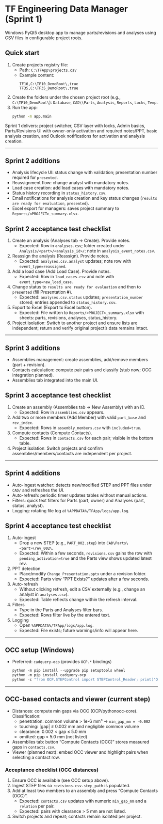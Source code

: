 # TF Engineering Data Manager (Sprint 1)

Windows PyQt5 desktop app to manage parts/revisions and analyses using CSV files in configurable project roots.

## Quick start

1. Create projects registry file:
   - Path: `C:\TFApp\projects.csv`
   - Example content:
     ```
     TF10,C:\TF10_DemoRoot\,true
     TF35,C:\TF35_DemoRoot\,true
     ```
2. Create the folders under the chosen project root (e.g., `C:\TF10_DemoRoot\`):
   `Database`, `CAD\\Parts`, `Analysis`, `Reports`, `Locks`, `Temp`.
3. Run the app:
   ```bash
   python -m app.main
   ```

Sprint 1 delivers: project switcher, CSV layer with locks, Admin basics, Parts/Revisions UI with owner-only activation and required notes/PPT, basic analysis creation, and Outlook notifications for activation and analysis creation.

---

## Sprint 2 additions
- Analysis lifecycle UI: status change with validation; presentation number required for `presented`.
- Reassignment flow: change analyst with mandatory notes.
- Load case creation: add load cases with mandatory notes.
- Status history recording in `status_history.csv`.
- Email notifications for analysis creation and key status changes (`results are ready for evaluation`, `presented`).
- Excel export for managers: saves project summary to `Reports/<PROJECT>_summary.xlsx`.

## Sprint 2 acceptance test checklist
1. Create an analysis (Analyses tab → Create). Provide notes.
   - Expected: Row in `analyses.csv`; folder created under `Analysis/<part>/<analysis_id>/`; note in `analysis_event_notes.csv`.
2. Reassign the analysis (Reassign). Provide notes.
   - Expected: `analyses.csv.analyst` updates; note row with `event_type=reassigned`.
3. Add a load case (Add Load Case). Provide notes.
   - Expected: Row in `load_cases.csv` and note with `event_type=new_load_case`.
4. Change status to `results are ready for evaluation` and then to `presented` (fill Presentation #).
   - Expected: `analyses.csv.status` updates; `presentation_number` stored; entries appended to `status_history.csv`.
5. Export to Excel (Export to Excel button).
   - Expected: File written to `Reports/<PROJECT>_summary.xlsx` with sheets: parts, revisions, analyses, status_history.
6. Project isolation: Switch to another project and ensure lists are independent; return and verify original project’s data remains intact.

---

## Sprint 3 additions
- Assemblies management: create assemblies, add/remove members (part + revision).
- Contacts calculation: compute pair pairs and classify (stub now; OCC integration planned).
- Assemblies tab integrated into the main UI.

## Sprint 3 acceptance test checklist
1. Create an assembly (Assemblies tab → New Assembly) with an ID.
   - Expected: Row in `assemblies.csv` appears.
2. Add two or more members (Add Member) with valid `part_base` and `rev_index`.
   - Expected: Rows in `assembly_members.csv` with `included=true`.
3. Compute contacts (Compute Contacts).
   - Expected: Rows in `contacts.csv` for each pair; visible in the bottom table.
4. Project isolation: Switch projects and confirm assemblies/members/contacts are independent per project.

---

## Sprint 4 additions
- Auto-ingest watcher: detects new/modified STEP and PPT files under `CAD/` and refreshes the UI.
- Auto-refresh: periodic timer updates tables without manual actions.
- Filters: quick text filters for Parts (part, owner) and Analyses (part, status, analyst).
- Logging: rotating file log at `%APPDATA%/TFApp/logs/app.log`.

## Sprint 4 acceptance test checklist
1. Auto-ingest
   - Drop a new STEP (e.g., `PART_002.step`) into `CAD\Parts\<part>\rev_002\`.
   - Expected: Within a few seconds, `revisions.csv` gains the row with `pending_activation=true` and the Parts view shows updated latest rev.
2. PPT detection
   - Place/modify `Change_Presentation.pptx` under a revision folder.
   - Expected: Parts view “PPT Exists?” updates after a few seconds.
3. Auto-refresh
   - Without clicking refresh, edit a CSV externally (e.g., change an analyst in `analyses.csv`).
   - Expected: Table reflects change within the refresh interval.
4. Filters
   - Type in the Parts and Analyses filter bars.
   - Expected: Rows filter live by the entered text.
5. Logging
   - Open `%APPDATA%/TFApp/logs/app.log`.
   - Expected: File exists; future warnings/info will appear here.

---

## OCC setup (Windows)
- Preferred: `cadquery-ocp` (provides `OCP.*` bindings)
  ```powershell
  python -m pip install --upgrade pip setuptools wheel
  python -m pip install cadquery-ocp
  python -c "from OCP.STEPControl import STEPControl_Reader; print('OCP OK')"
  ```

---

## OCC-based contacts and viewer (current step)
- Distances: compute min gaps via OCC (OCP/pythonocc-core). Classification:
  - penetration: common volume > 1e-6 mm³ → `min_gap_mm = -0.002`
  - touching: |gap| ≤ 0.002 mm and negligible common volume
  - clearance: 0.002 < gap ≤ 5.0 mm
  - omitted: gap > 5.0 mm (not listed)
- Assemblies tab: button “Compute Contacts (OCC)” stores measured gaps in `contacts.csv`.
- Viewer (planned next): embed OCC viewer and highlight pairs when selecting a contact row.

### Acceptance checklist (OCC distances)
1. Ensure OCC is available (see OCC setup above).
2. Ingest STEP files so `revisions.csv.step_path` is populated.
3. Add at least two members to an assembly and press “Compute Contacts (OCC)”.
   - Expected: `contacts.csv` updates with numeric `min_gap_mm` and a `relation` per pair.
   - Expected: pairs with clearance > 5 mm are not listed.
4. Switch projects and repeat; contacts remain isolated per project.

